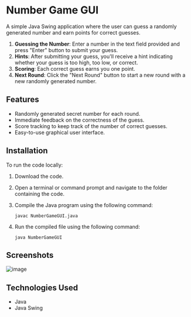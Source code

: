# Number Game GUI

A simple Java Swing application where the user can guess a randomly generated number and earn points for correct guesses.

1. **Guessing the Number**: Enter a number in the text field provided and press "Enter" button to submit your guess.
2. **Hints**: After submitting your guess, you'll receive a hint indicating whether your guess is too high, too low, or correct.
3. **Scoring**: Each correct guess earns you one point.
4. **Next Round**: Click the "Next Round" button to start a new round with a new randomly generated number.

## Features

- Randomly generated secret number for each round.
- Immediate feedback on the correctness of the guess.
- Score tracking to keep track of the number of correct guesses.
- Easy-to-use graphical user interface.

## Installation

To run the code locally:

1. Download the code.
2. Open a terminal or command prompt and navigate to the folder containing the code.
3. Compile the Java program using the following command:

    ```
    javac NumberGameGUI.java
    ```

4. Run the compiled file using the following command:

    ```
    java NumberGameGUI
    ```

## Screenshots
![image](https://github.com/angelaonggggg/Java/assets/130520093/8708c5af-c706-499e-816a-830ea140c94b)


## Technologies Used

- Java
- Java Swing


